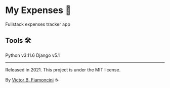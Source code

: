 # My Expenses 💸

Fullstack expenses tracker app

## Tools 🛠

Python v3.11.6
Django v5.1

---

Released in 2021. This project is under the MIT license.

By [Victor B. Fiamoncini](https://github.com/Victor-Fiamoncini) ☕️
